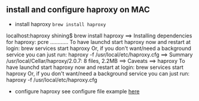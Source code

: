 ## install and configure haproxy on MAC
- install haproxy
`brew install haproxy`

localhost:haproxy shining$ brew install haproxy
==> Installing dependencies for haproxy: pcre
............
To have launchd start haproxy now and restart at login:
  brew services start haproxy
Or, if you don't want/need a background service you can just run:
  haproxy -f /usr/local/etc/haproxy.cfg
==> Summary
  /usr/local/Cellar/haproxy/2.0.7: 8 files, 2.2MB
==> Caveats
==> haproxy
To have launchd start haproxy now and restart at login:
  brew services start haproxy
Or, if you don't want/need a background service you can just run:
  haproxy -f /usr/local/etc/haproxy.cfg
  
- configure haproxy
see configure file example [here](https://gist.github.com/dhavaln/2fed8e1484d516e08a11a20cff795dba)

